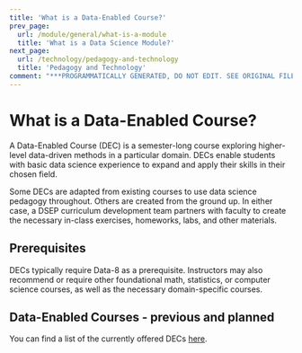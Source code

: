 ```yaml
---
title: 'What is a Data-Enabled Course?'
prev_page:
  url: /module/general/what-is-a-module
  title: 'What is a Data Science Module?'
next_page:
  url: /technology/pedagogy-and-technology
  title: 'Pedagogy and Technology'
comment: "***PROGRAMMATICALLY GENERATED, DO NOT EDIT. SEE ORIGINAL FILES IN /content***"
---
```

# What is a Data-Enabled Course?

A Data-Enabled Course \(DEC\) is a semester-long course exploring higher-level data-driven methods in a particular domain. DECs enable students with basic data science experience to expand and apply their skills in their chosen field.

Some DECs are adapted from existing courses to use data science pedagogy throughout. Others are created from the ground up. In either case, a DSEP curriculum development team partners with faculty to create the necessary in-class exercises, homeworks, labs, and other materials.

## Prerequisites

DECs typically require Data-8 as a prerequisite. Instructors may also recommend or require other foundational math, statistics, or computer science courses, as well as the necessary domain-specific courses.

## Data-Enabled Courses - previous and planned

You can find a list of the currently offered DECs [here](https://data.berkeley.edu/education/courses/data-enabled-courses).






